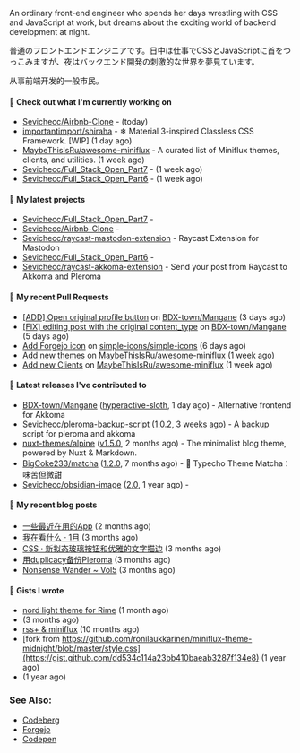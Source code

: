 
An ordinary front-end engineer who spends her days wrestling with CSS and JavaScript at work, but dreams about the exciting world of backend development at night. 

普通のフロントエンドエンジニアです。日中は仕事でCSSとJavaScriptに首をつっこみますが、夜はバックエンド開発の刺激的な世界を夢見ています。

从事前端开发的一般市民。

#### 👷 Check out what I'm currently working on

- [Sevichecc/Airbnb-Clone](https://github.com/Sevichecc/Airbnb-Clone) -  (today)
- [importantimport/shiraha](https://github.com/importantimport/shiraha) - ❄ Material 3-inspired Classless CSS Framework. [WIP] (1 day ago)
- [MaybeThisIsRu/awesome-miniflux](https://github.com/MaybeThisIsRu/awesome-miniflux) - A curated list of Miniflux themes, clients, and utilities. (1 week ago)
- [Sevichecc/Full_Stack_Open_Part7](https://github.com/Sevichecc/Full_Stack_Open_Part7) -  (1 week ago)
- [Sevichecc/Full_Stack_Open_Part6](https://github.com/Sevichecc/Full_Stack_Open_Part6) -  (1 week ago)

#### 🌱 My latest projects

- [Sevichecc/Full_Stack_Open_Part7](https://github.com/Sevichecc/Full_Stack_Open_Part7) - 
- [Sevichecc/Airbnb-Clone](https://github.com/Sevichecc/Airbnb-Clone) - 
- [Sevichecc/raycast-mastodon-extension](https://github.com/Sevichecc/raycast-mastodon-extension) - Raycast Extension for Mastodon
- [Sevichecc/Full_Stack_Open_Part6](https://github.com/Sevichecc/Full_Stack_Open_Part6) - 
- [Sevichecc/raycast-akkoma-extension](https://github.com/Sevichecc/raycast-akkoma-extension) - Send your post from Raycast to Akkoma and Pleroma

#### 🔨 My recent Pull Requests

- [[ADD] Open original profile button](https://github.com/BDX-town/Mangane/pull/207) on [BDX-town/Mangane](https://github.com/BDX-town/Mangane) (3 days ago)
- [[FIX] editing post with the original content_type](https://github.com/BDX-town/Mangane/pull/205) on [BDX-town/Mangane](https://github.com/BDX-town/Mangane) (5 days ago)
- [Add Forgejo icon](https://github.com/simple-icons/simple-icons/pull/8602) on [simple-icons/simple-icons](https://github.com/simple-icons/simple-icons) (6 days ago)
- [Add new themes](https://github.com/MaybeThisIsRu/awesome-miniflux/pull/3) on [MaybeThisIsRu/awesome-miniflux](https://github.com/MaybeThisIsRu/awesome-miniflux) (1 week ago)
- [Add new Clients](https://github.com/MaybeThisIsRu/awesome-miniflux/pull/2) on [MaybeThisIsRu/awesome-miniflux](https://github.com/MaybeThisIsRu/awesome-miniflux) (1 week ago)

#### 🔭 Latest releases I've contributed to

- [BDX-town/Mangane](https://github.com/BDX-town/Mangane) ([hyperactive-sloth](https://github.com/BDX-town/Mangane/releases/tag/hyperactive-sloth), 1 day ago) - Alternative frontend for Akkoma
- [Sevichecc/pleroma-backup-script](https://github.com/Sevichecc/pleroma-backup-script) ([1.0.2](https://github.com/Sevichecc/pleroma-backup-script/releases/tag/1.0.2), 3 weeks ago) - A backup script for pleroma and akkoma
- [nuxt-themes/alpine](https://github.com/nuxt-themes/alpine) ([v1.5.0](https://github.com/nuxt-themes/alpine/releases/tag/v1.5.0), 2 months ago) - The minimalist blog theme, powered by Nuxt &amp; Markdown.
- [BigCoke233/matcha](https://github.com/BigCoke233/matcha) ([1.2.0](https://github.com/BigCoke233/matcha/releases/tag/1.2.0), 7 months ago) - 🍵 Typecho Theme Matcha：味苦但微甜
- [Sevichecc/obsidian-image](https://github.com/Sevichecc/obsidian-image) ([2.0](https://github.com/Sevichecc/obsidian-image/releases/tag/2.0), 1 year ago) - 

#### 📜 My recent blog posts

- [一些最近在用的App](https://seviche.cc/2023-02-15-tools) (2 months ago)
- [我在看什么 · 1月](https://seviche.cc/2023-02-03-reading-1) (3 months ago)
- [CSS · 新拟态玻璃按钮和优雅的文字描边](https://seviche.cc/2023-01-29-css-tricks) (3 months ago)
- [用duplicacy备份Pleroma](https://seviche.cc/2023-01-22-backup) (3 months ago)
- [Nonsense Wander ~ Vol5](https://seviche.cc/2023-01-13-vol5) (3 months ago)

#### 📓 Gists I wrote

- [nord light theme for Rime](https://gist.github.com/ae49279fbc12b633697e05fd832559e9) (1 month ago)
- [](https://gist.github.com/8bb1c560d5ac7bf3d73176a6e059e7fb) (3 months ago)
- [rss&#43; &amp; miniflux](https://gist.github.com/f5608c4ad52e71d98f6fcf74110369df) (10 months ago)
- [fork from https://github.com/ronilaukkarinen/miniflux-theme-midnight/blob/master/style.css](https://gist.github.com/dd534c114a23bb410baeab3287f134e8) (1 year ago)
- [](https://gist.github.com/6fe4eeed295c832111fd7fbedc58cc05) (1 year ago)

### See Also:
- [Codeberg](https://codeberg.org/Sevichecc)
- [Forgejo](https://git.kongwoo.icu/seviche)
- [Codepen](https://codepen.io/sevichee)
